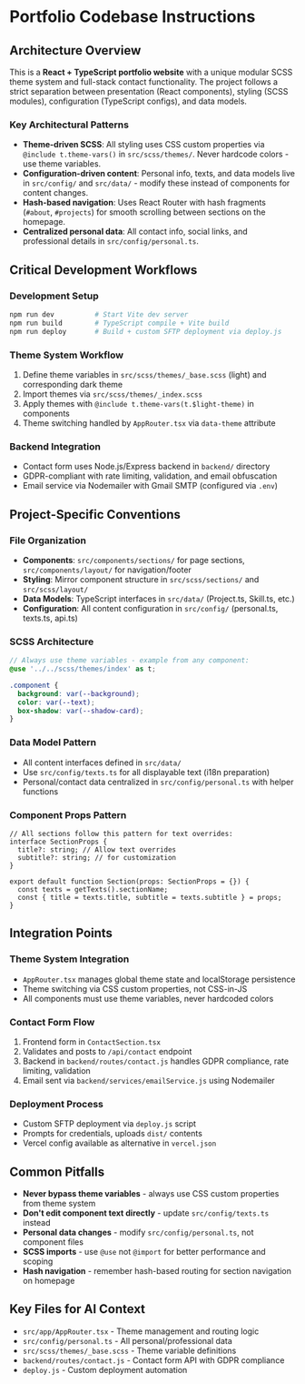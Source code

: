 # Portfolio Codebase Instructions

## Architecture Overview

This is a **React + TypeScript portfolio website** with a unique modular SCSS theme system and full-stack contact functionality. The project follows a strict separation between presentation (React components), styling (SCSS modules), configuration (TypeScript configs), and data models.

### Key Architectural Patterns

- **Theme-driven SCSS**: All styling uses CSS custom properties via `@include t.theme-vars()` in `src/scss/themes/`. Never hardcode colors - use theme variables.
- **Configuration-driven content**: Personal info, texts, and data models live in `src/config/` and `src/data/` - modify these instead of components for content changes.
- **Hash-based navigation**: Uses React Router with hash fragments (`#about`, `#projects`) for smooth scrolling between sections on the homepage.
- **Centralized personal data**: All contact info, social links, and professional details in `src/config/personal.ts`.

## Critical Development Workflows

### Development Setup

```bash
npm run dev          # Start Vite dev server
npm run build        # TypeScript compile + Vite build
npm run deploy       # Build + custom SFTP deployment via deploy.js
```

### Theme System Workflow

1. Define theme variables in `src/scss/themes/_base.scss` (light) and corresponding dark theme
2. Import themes via `src/scss/themes/_index.scss`
3. Apply themes with `@include t.theme-vars(t.$light-theme)` in components
4. Theme switching handled by `AppRouter.tsx` via `data-theme` attribute

### Backend Integration

- Contact form uses Node.js/Express backend in `backend/` directory
- GDPR-compliant with rate limiting, validation, and email obfuscation
- Email service via Nodemailer with Gmail SMTP (configured via `.env`)

## Project-Specific Conventions

### File Organization

- **Components**: `src/components/sections/` for page sections, `src/components/layout/` for navigation/footer
- **Styling**: Mirror component structure in `src/scss/sections/` and `src/scss/layout/`
- **Data Models**: TypeScript interfaces in `src/data/` (Project.ts, Skill.ts, etc.)
- **Configuration**: All content configuration in `src/config/` (personal.ts, texts.ts, api.ts)

### SCSS Architecture

```scss
// Always use theme variables - example from any component:
@use '../../scss/themes/index' as t;

.component {
  background: var(--background);
  color: var(--text);
  box-shadow: var(--shadow-card);
}
```

### Data Model Pattern

- All content interfaces defined in `src/data/`
- Use `src/config/texts.ts` for all displayable text (i18n preparation)
- Personal/contact data centralized in `src/config/personal.ts` with helper functions

### Component Props Pattern

```tsx
// All sections follow this pattern for text overrides:
interface SectionProps {
  title?: string; // Allow text overrides
  subtitle?: string; // for customization
}

export default function Section(props: SectionProps = {}) {
  const texts = getTexts().sectionName;
  const { title = texts.title, subtitle = texts.subtitle } = props;
}
```

## Integration Points

### Theme System Integration

- `AppRouter.tsx` manages global theme state and localStorage persistence
- Theme switching via CSS custom properties, not CSS-in-JS
- All components must use theme variables, never hardcoded colors

### Contact Form Flow

1. Frontend form in `ContactSection.tsx`
2. Validates and posts to `/api/contact` endpoint
3. Backend in `backend/routes/contact.js` handles GDPR compliance, rate limiting, validation
4. Email sent via `backend/services/emailService.js` using Nodemailer

### Deployment Process

- Custom SFTP deployment via `deploy.js` script
- Prompts for credentials, uploads `dist/` contents
- Vercel config available as alternative in `vercel.json`

## Common Pitfalls

- **Never bypass theme variables** - always use CSS custom properties from theme system
- **Don't edit component text directly** - update `src/config/texts.ts` instead
- **Personal data changes** - modify `src/config/personal.ts`, not component files
- **SCSS imports** - use `@use` not `@import` for better performance and scoping
- **Hash navigation** - remember hash-based routing for section navigation on homepage

## Key Files for AI Context

- `src/app/AppRouter.tsx` - Theme management and routing logic
- `src/config/personal.ts` - All personal/professional data
- `src/scss/themes/_base.scss` - Theme variable definitions
- `backend/routes/contact.js` - Contact form API with GDPR compliance
- `deploy.js` - Custom deployment automation

